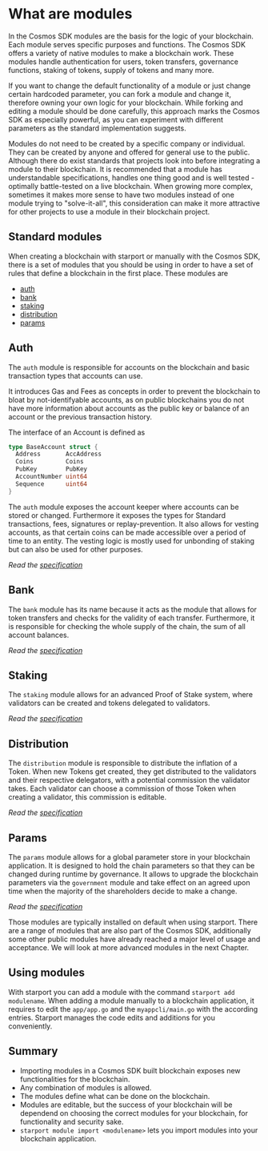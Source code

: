 # What are modules

In the Cosmos SDK modules are the basis for the logic of your blockchain. Each module serves specific purposes and functions. The Cosmos SDK offers a variety of native modules to make a blockchain work. These modules handle authentication for users, token transfers, governance functions, staking of tokens, supply of tokens and many more.

If you want to change the default functionality of a module or just change certain hardcoded parameter, you can fork a module and change it, therefore owning your own logic for your blockchain. While forking and editing a module should be done carefully, this approach marks the Cosmos SDK as especially powerful, as you can experiment with different parameters as the standard implementation suggests.

Modules do not need to be created by a specific company or individual. They can be created by anyone and offered for general use to the public. Although there do exist standards that projects look into before integrating a module to their blockchain. It is recommended that a module has understandable specifications, handles one thing good and is well tested - optimally battle-tested on a live blockchain.
When growing more complex, sometimes it makes more sense to have two modules instead of one module trying to "solve-it-all", this consideration can make it more attractive for other projects to use a module in their blockchain project.

## Standard modules

When creating a blockchain with starport or manually with the Cosmos SDK, there is a set of modules that you should be using in order to have a set of rules that define a blockchain in the first place.
These modules are 

- [auth](#auth)
- [bank](#bank)
- [staking](#staking)
- [distribution](#distribution)
- [params](#params)

## Auth

The `auth` module is responsible for accounts on the blockchain and basic transaction types that accounts can use. 

It introduces Gas and Fees as concepts in order to prevent the blockchain to bloat by not-identifyable accounts, as on public blockchains you do not have more information about accounts as the public key or balance of an account or the previous transaction history. 

The interface of an Account is defined as

```go
type BaseAccount struct {
  Address       AccAddress
  Coins         Coins
  PubKey        PubKey
  AccountNumber uint64
  Sequence      uint64
}
```

The `auth` module exposes the account keeper where accounts can be stored or changed. Furthermore it exposes the types for Standard transactions, fees, signatures or replay-prevention. It also allows for vesting accounts, as that certain coins can be made accessible over a period of time to an entity. The vesting logic is mostly used for unbonding of staking but can also be used for other purposes.

_Read the [specification](https://github.com/cosmos/cosmos-sdk/blob/master/x/auth/spec/README.md)_

## Bank

The `bank` module has its name because it acts as the module that allows for token transfers and checks for the validity of each transfer. Furthermore, it is responsible for checking the whole supply of the chain, the sum of all account balances.

_Read the [specification](https://github.com/cosmos/cosmos-sdk/blob/master/x/bank/spec/README.md)_

## Staking

The `staking` module allows for an advanced Proof of Stake system, where validators can be created and tokens delegated to validators. 

_Read the [specification](https://github.com/cosmos/cosmos-sdk/blob/master/x/staking/spec/02_state_transitions.md#slashing)_

## Distribution

The `distribution` module is responsible to distribute the inflation of a Token. When new Tokens get created, they get distributed to the validators and their respective delegators, with a potential commission the validator takes. Each validator can choose a commission of those Token when creating a validator, this commission is editable.

_Read the [specification](https://github.com/cosmos/cosmos-sdk/blob/master/x/distribution/spec/README.md)_

## Params

The `params` module allows for a global parameter store in your blockchain application. It is designed to hold the chain parameters so that they can be changed during runtime by governance. It allows to upgrade the blockchain parameters via the `government` module and take effect on an agreed upon time when the majority of the shareholders decide to make a change.


_Read the [specification](https://github.com/cosmos/cosmos-sdk/blob/master/x/params/spec/README.md)_

Those modules are typically installed on default when using starport. There are a range of modules that are also part of the Cosmos SDK, additionally some other public modules have already reached a major level of usage and acceptance. We will look at more advanced modules in the next Chapter.

## Using modules

With starport you can add a module with the command `starport add modulename`. When adding a module manually to a blockchain application, it requires to edit the `app/app.go` and the `myappcli/main.go` with the according entries. Starport manages the code edits and additions for you conveniently.

## Summary

- Importing modules in a Cosmos SDK built blockchain exposes new functionalities for the blockchain.
- Any combination of modules is allowed.
- The modules define what can be done on the blockchain.
- Modules are editable, but the success of your blockchain will be dependend on choosing the correct modules for your blockchain, for functionality and security sake.
- `starport module import <modulename>` lets you import modules into your blockchain application.

